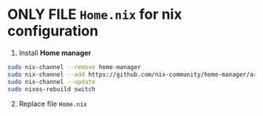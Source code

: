 # ONLY FILE `Home.nix` for nix configuration 

1. Install **Home manager**
```bash
sudo nix-channel --remove home-manager
sudo nix-channel --add https://github.com/nix-community/home-manager/archive/release-24.11.tar.gz home-manager
sudo nix-channel --update
sudo nixos-rebuild switch
```
2. Replace file `Home.nix` 
